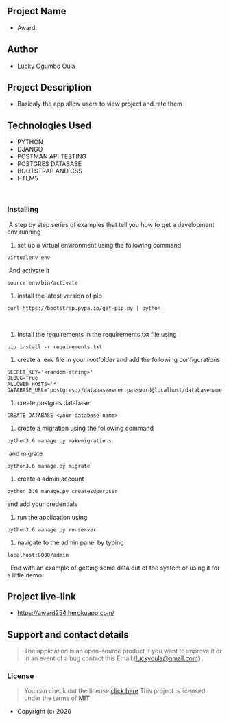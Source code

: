 ## Project Name

- Award.
## Author 

- Lucky Ogumbo Oula

## Project Description

- Basicaly the app allow users to view project and rate them

## Technologies Used

- PYTHON
- DJANGO
- POSTMAN API TESTING
- POSTGRES DATABASE
- BOOTSTRAP AND CSS
- HTLM5




​
### Installing
​
A step by step series of examples that tell you how to get a development env running
​
1. set up a virtual environment using the following command
​
```
virtualenv env
```
​
And activate it
​
```
source env/bin/activate
```
1. install the latest version of pip
​
```
curl https://bootstrap.pypa.io/get-pip.py | python
```
​
1. Install the requirements in the requirements.txt file using
```
pip install -r requirements.txt
```
1. create a .env file in your rootfolder and add the following configurations
```
SECRET_KEY='<random-string>'
DEBUG=True
ALLOWED_HOSTS='*'
DATABASE_URL='postgres://databaseowner:password@localhost/databasename'
```
1. create postgres database
```
CREATE DATABASE <your-database-name>
```
1. create a migration using the following command
```
python3.6 manage.py makemigrations
```
​
and migrate
```
python3.6 manage.py migrate
```
1. create a admin account
```
python 3.6 manage.py createsuperuser
```
and add your credentials
​
1. run the application using 
```
python3.6 manage.py runserver
```
1. navigate to the admin panel by typing 
```
localhost:8000/admin
```
​
​
End with an example of getting some data out of the system or using it for a little demo

## Project live-link

- https://award254.herokuapp.com/




## Support and contact details
> The application is an open-source product if you  want to improve it or in an event of a bug  contact this
> Email:(luckyoula@gmail.com) .
### License
>You can check out the license [click here](https://choosealicense.com/licenses/mit/)
This project is licensed under the terms of **MIT**

- 
  Copyright (c)  2020
